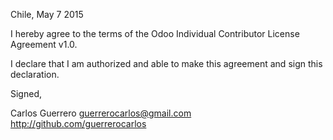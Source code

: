 Chile, May 7 2015

I hereby agree to the terms of the Odoo Individual Contributor License
Agreement v1.0.

I declare that I am authorized and able to make this agreement and sign this
declaration.

Signed,

Carlos Guerrero guerrerocarlos@gmail.com http://github.com/guerrerocarlos
